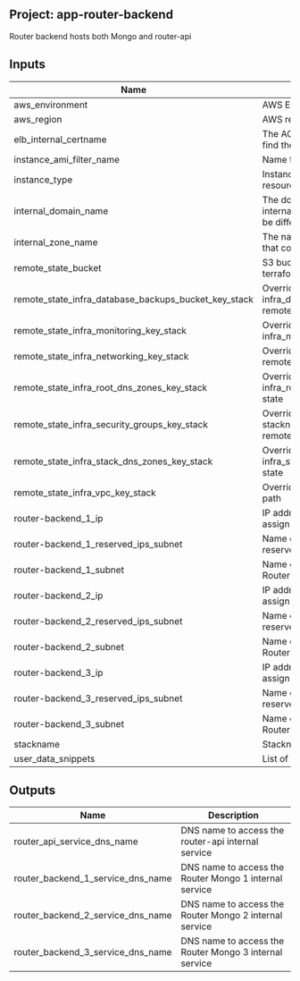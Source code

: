 ## Project: app-router-backend

Router backend hosts both Mongo and router-api

## Inputs

| Name | Description | Type | Default | Required |
|------|-------------|:----:|:-----:|:-----:|
| aws\_environment | AWS Environment | string | n/a | yes |
| aws\_region | AWS region | string | `"eu-west-1"` | no |
| elb\_internal\_certname | The ACM cert domain name to find the ARN of | string | n/a | yes |
| instance\_ami\_filter\_name | Name to use to find AMI images | string | `""` | no |
| instance\_type | Instance type used for EC2 resources | string | `"t2.medium"` | no |
| internal\_domain\_name | The domain name of the internal DNS records, it could be different from the zone name | string | n/a | yes |
| internal\_zone\_name | The name of the Route53 zone that contains internal records | string | n/a | yes |
| remote\_state\_bucket | S3 bucket we store our terraform state in | string | n/a | yes |
| remote\_state\_infra\_database\_backups\_bucket\_key\_stack | Override stackname path to infra_database_backups_bucket remote state | string | `""` | no |
| remote\_state\_infra\_monitoring\_key\_stack | Override stackname path to infra_monitoring remote state | string | `""` | no |
| remote\_state\_infra\_networking\_key\_stack | Override infra_networking remote state path | string | `""` | no |
| remote\_state\_infra\_root\_dns\_zones\_key\_stack | Override stackname path to infra_root_dns_zones remote state | string | `""` | no |
| remote\_state\_infra\_security\_groups\_key\_stack | Override infra_security_groups stackname path to infra_vpc remote state | string | `""` | no |
| remote\_state\_infra\_stack\_dns\_zones\_key\_stack | Override stackname path to infra_stack_dns_zones remote state | string | `""` | no |
| remote\_state\_infra\_vpc\_key\_stack | Override infra_vpc remote state path | string | `""` | no |
| router-backend\_1\_ip | IP address of the private IP to assign to the instance | string | n/a | yes |
| router-backend\_1\_reserved\_ips\_subnet | Name of the subnet to place the reserved IP of the instance | string | n/a | yes |
| router-backend\_1\_subnet | Name of the subnet to place the Router Mongo 1 | string | n/a | yes |
| router-backend\_2\_ip | IP address of the private IP to assign to the instance | string | n/a | yes |
| router-backend\_2\_reserved\_ips\_subnet | Name of the subnet to place the reserved IP of the instance | string | n/a | yes |
| router-backend\_2\_subnet | Name of the subnet to place the Router Mongo 2 | string | n/a | yes |
| router-backend\_3\_ip | IP address of the private IP to assign to the instance | string | n/a | yes |
| router-backend\_3\_reserved\_ips\_subnet | Name of the subnet to place the reserved IP of the instance | string | n/a | yes |
| router-backend\_3\_subnet | Name of the subnet to place the Router Mongo 3 | string | n/a | yes |
| stackname | Stackname | string | n/a | yes |
| user\_data\_snippets | List of user-data snippets | list | n/a | yes |

## Outputs

| Name | Description |
|------|-------------|
| router\_api\_service\_dns\_name | DNS name to access the router-api internal service |
| router\_backend\_1\_service\_dns\_name | DNS name to access the Router Mongo 1 internal service |
| router\_backend\_2\_service\_dns\_name | DNS name to access the Router Mongo 2 internal service |
| router\_backend\_3\_service\_dns\_name | DNS name to access the Router Mongo 3 internal service |

